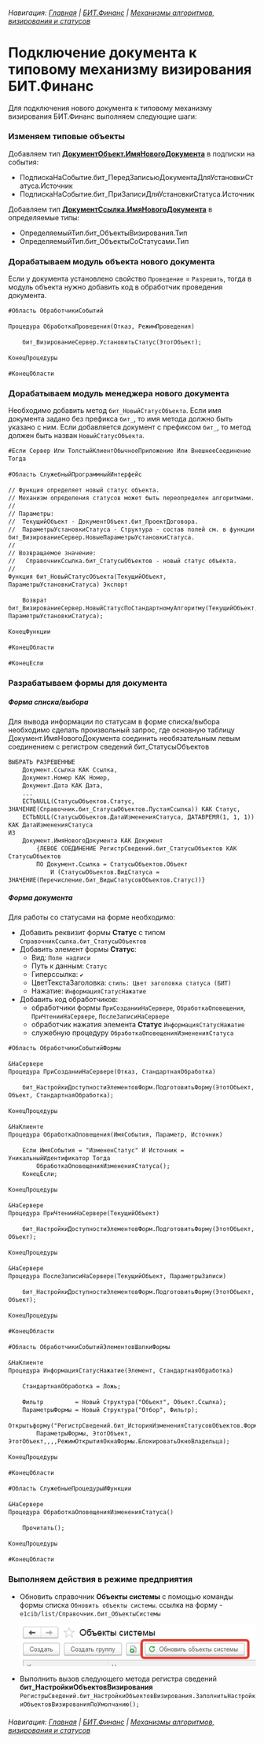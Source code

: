 ###### Навигация: *[Главная](https://github.com/Dim-A-Z/Programm1Ct/wiki/Главная)* | *[БИТ.Финанс](https://github.com/Dim-A-Z/Programm1Ct/wiki/БИТ.Финанс)* | *[Механизмы алгоритмов, визирования и статусов](https://github.com/Dim-A-Z/Programm1Ct/tree/main/БИТ.Финанс/Механизмы%20алгоритмов%2C%20визирования%20и%20статусов)*

# Подключение документа к типовому механизму визирования БИТ.Финанс

Для подключения нового документа к типовому механизму визирования БИТ.Финанс выполняем следующие шаги:

### Изменяем типовые объекты

Добавляем тип **<u>ДокументОбъект.ИмяНовогоДокумента</u>** в подписки на события:
+ ПодпискаНаСобытие.бит_ПередЗаписьюДокументаДляУстановкиСтатуса.Источник
+ ПодпискаНаСобытие.бит_ПриЗаписиДляУстановкиСтатуса.Источник

Добавляем тип **<u>ДокументСсылка.ИмяНовогоДокумента</u>** в определяемые типы:
+ ОпределяемыйТип.бит_ОбъектыВизирования.Тип
+ ОпределяемыйТип.бит_ОбъектыСоСтатусами.Тип

### Дорабатываем модуль объекта нового документа
Если у документа установлено свойство `Проведение` = `Разрешить`, тогда в модуль объекта нужно добавить код в обработчик проведения документа.
```1C Enterprise
#Область ОбработчикиСобытий

Процедура ОбработкаПроведения(Отказ, РежимПроведения)
	
    бит_ВизированиеСервер.УстановитьСтатус(ЭтотОбъект);
    
КонецПроцедуры

#КонецОбласти
```

### Дорабатываем модуль менеджера нового документа
Необходимо добавить метод `бит_НовыйСтатусОбъекта`. Если имя документа задано без префикса `бит_`, то имя метода должно быть указано с ним. Если добавляется документ с префиксом `бит_`, то метод должен быть назван `НовыйСтатусОбъекта`.
```1C Enterprise
#Если Сервер Или ТолстыйКлиентОбычноеПриложение Или ВнешнееСоединение Тогда

#Область СлужебныйПрограммныйИнтерфейс

// Функция определяет новый статус объекта.
// Механизм определения статусов может быть переопределен алгоритмами.
//
// Параметры:
//  ТекущийОбъект - ДокументОбъект.бит_ПроектДоговора.
//  ПараметрыУстановкиСтатуса - Структура - состав полей см. в функции бит_ВизированиеСервер.НовыеПараметрыУстановкиСтатуса.
//
// Возвращаемое значение:
//   СправочникСсылка.бит_СтатусыОбъектов - новый статус объекта.
//
Функция бит_НовыйСтатусОбъекта(ТекущийОбъект, ПараметрыУстановкиСтатуса) Экспорт
	
	Возврат бит_ВизированиеСервер.НовыйСтатусПоСтандартномуАлгоритму(ТекущийОбъект, ПараметрыУстановкиСтатуса);
	
КонецФункции

#КонецОбласти

#КонецЕсли
```

### Разрабатываем формы для документа
##### Форма списка/выбора
Для вывода информации по статусам в форме списка/выбора необходимо сделать произвольный запрос, где основную таблицу Документ.ИмяНовогоДокумента соединить необязательным левым соединением с регистром сведений бит_СтатусыОбъектов
```1C Enterprise
ВЫБРАТЬ РАЗРЕШЕННЫЕ
	Документ.Ссылка КАК Ссылка,
	Документ.Номер КАК Номер,
	Документ.Дата КАК Дата,
	...
	ЕСТЬNULL(СтатусыОбъектов.Статус, ЗНАЧЕНИЕ(Справочник.бит_СтатусыОбъектов.ПустаяСсылка)) КАК Статус,
	ЕСТЬNULL(СтатусыОбъектов.ДатаИзмененияСтатуса, ДАТАВРЕМЯ(1, 1, 1)) КАК ДатаИзмененияСтатуса
ИЗ
	Документ.ИмяНовогоДокумента КАК Документ
		{ЛЕВОЕ СОЕДИНЕНИЕ РегистрСведений.бит_СтатусыОбъектов КАК СтатусыОбъектов
		ПО Документ.Ссылка = СтатусыОбъектов.Объект
			И (СтатусыОбъектов.ВидСтатуса = ЗНАЧЕНИЕ(Перечисление.бит_ВидыСтатусовОбъектов.Статус))}
```
##### Форма документа
Для работы со статусами на форме необходимо:
+ Добавить реквизит формы **Статус** с типом `СправочникСсылка.бит_СтатусыОбъектов`
+ Добавить элемент формы **Статус**:
	+ Вид: `Поле надписи`
	+ Путь к данным: `Статус`
	+ Гиперссылка: `✔`
	+ ЦветТекстаЗаголовка: `стиль: Цвет заголовка статуса (БИТ)`
	+ Нажатие: `ИнформацияСтатусНажатие`
+ Добавить код обработчиков:
	+ обработчики формы `ПриСозданииНаСервере`, `ОбработкаОповещения`, `ПриЧтенииНаСервере`, `ПослеЗаписиНаСервере`
	+ обработчик нажатия элемента **Статус** `ИнформацияСтатусНажатие`
	+ служебную процедуру `ОбработкаОповещенияИзмененияСтатуса`
```1C Enterprise
#Область ОбработчикиСобытийФормы

&НаСервере
Процедура ПриСозданииНаСервере(Отказ, СтандартнаяОбработка)
	
	бит_НастройкиДоступностиЭлементовФорм.ПодготовитьФорму(ЭтотОбъект, Объект, СтандартнаяОбработка);
	
КонецПроцедуры

&НаКлиенте
Процедура ОбработкаОповещения(ИмяСобытия, Параметр, Источник)
	
	Если ИмяСобытия = "ИзмененСтатус" И Источник = УникальныйИдентификатор Тогда
		ОбработкаОповещенияИзмененияСтатуса();
	КонецЕсли;

КонецПроцедуры

&НаСервере
Процедура ПриЧтенииНаСервере(ТекущийОбъект)
	
	бит_НастройкиДоступностиЭлементовФорм.ПодготовитьФорму(ЭтотОбъект, Объект);
	
КонецПроцедуры

&НаСервере
Процедура ПослеЗаписиНаСервере(ТекущийОбъект, ПараметрыЗаписи)
	
	бит_НастройкиДоступностиЭлементовФорм.ПодготовитьФорму(ЭтотОбъект, Объект);
	
КонецПроцедуры

#КонецОбласти

#Область ОбработчикиСобытийЭлементовШапкиФормы

&НаКлиенте
Процедура ИнформацияСтатусНажатие(Элемент, СтандартнаяОбработка)
	
	СтандартнаяОбработка = Ложь;
	
	Фильтр 		   = Новый Структура("Объект", Объект.Ссылка);
	ПараметрыФормы = Новый Структура("Отбор", Фильтр);
	Открытьформу("РегистрСведений.бит_ИсторияИзмененияСтатусовОбъектов.ФормаСписка", 
		ПараметрыФормы, ЭтотОбъект, ЭтотОбъект,,,,РежимОткрытияОкнаФормы.БлокироватьОкноВладельца);
	
КонецПроцедуры

#КонецОбласти

#Область СлужебныеПроцедурыИФункции

&НаСервере
Процедура ОбработкаОповещенияИзмененияСтатуса()
	
	Прочитать();
	
КонецПроцедуры

#КонецОбласти
```

### Выполняем действия в режиме предприятия
+ Обновить справочник **Объекты системы** с помощью команды формы списка `Обновить объекты системы`. ссылка на форму - `e1cib/list/Справочник.бит_ОбъектыСистемы`
  
  ![ScreenShot команды](https://github.com/Dim-A-Z/Programm1Ct/blob/main/ScreenShots/ScreenShot_0001.png)
+ Выполнить вызов следующего метода регистра сведений **бит_НастройкиОбъектовВизирования**
 `РегистрыСведений.бит_НастройкиОбъектовВизирования.ЗаполнитьНастройкиОбъектовВизированияПоУмолчанию();`

###### Навигация: *[Главная](https://github.com/Dim-A-Z/Programm1Ct/wiki/Главная)* | *[БИТ.Финанс](https://github.com/Dim-A-Z/Programm1Ct/wiki/БИТ.Финанс)* | *[Механизмы алгоритмов, визирования и статусов](https://github.com/Dim-A-Z/Programm1Ct/tree/main/БИТ.Финанс/Механизмы%20алгоритмов%2C%20визирования%20и%20статусов)*
